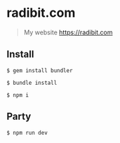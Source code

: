 # radibit.com

> My website https://radibit.com

## Install

```
$ gem install bundler

$ bundle install

$ npm i
```

## Party

```
$ npm run dev
```
